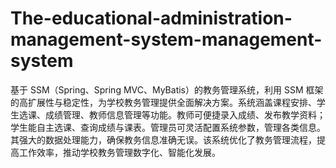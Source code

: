 # The-educational-administration-management-system-management-system
基于 SSM（Spring、Spring MVC、MyBatis）的教务管理系统，利用 SSM 框架的高扩展性与稳定性，为学校教务管理提供全面解决方案。系统涵盖课程安排、学生选课、成绩管理、教师信息管理等功能。教师可便捷录入成绩、发布教学资料；学生能自主选课、查询成绩与课表。管理员可灵活配置系统参数，管理各类信息。其强大的数据处理能力，确保教务信息准确无误。该系统优化了教务管理流程，提高工作效率，推动学校教务管理数字化、智能化发展。 
